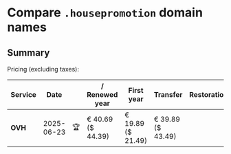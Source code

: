# Compare `.housepromotion` domain names

## Summary

Pricing (excluding taxes):

| Service | Date |  | / Renewed year | First year | Transfer | Restoration |
|--|--|--|--|--|--|--|
| **OVH** | 2025-06-23 | 🏆 | € 40.69<br>($ 44.39) | € 19.89<br>($ 21.49) | € 39.89<br>($ 43.49) |  |
